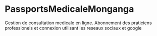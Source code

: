 # PassportsMedicaleMonganga
Gestion de consultation medicale en ligne. Abonnement des praticiens professionels et connexion utilisant les reseaux sociaux et google
